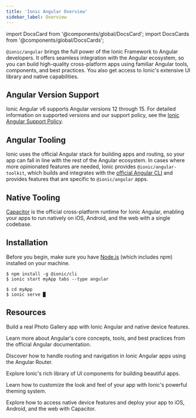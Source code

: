```yaml
---
title: 'Ionic Angular Overview'
sidebar_label: Overview
---
```


<head>
  <title>Ionic Angular Overview | Angular Version Support and Tooling</title>
  <meta
    name="description"
    content="@ionic/angular combines the Ionic experience with the tooling and APIs tailored to Angular Developers. Learn more about version support in our Angular Overview."
  />
</head>

import DocsCard from '@components/global/DocsCard';
import DocsCards from '@components/global/DocsCards';

`@ionic/angular` brings the full power of the Ionic Framework to Angular developers. It offers seamless integration with the Angular ecosystem, so you can build high-quality cross-platform apps using familiar Angular tools, components, and best practices. You also get access to Ionic's extensive UI library and native capabilities.

## Angular Version Support

Ionic Angular v6 supports Angular versions 12 through 15. For detailed information on supported versions and our support policy, see the [Ionic Angular Support Policy](/docs/reference/support#ionic-angular).

## Angular Tooling

Ionic uses the official Angular stack for building apps and routing, so your app can fall in line with the rest of the Angular ecosystem. In cases where more opinionated features are needed, Ionic provides `@ionic/angular-toolkit`, which builds and integrates with the [official Angular CLI](https://angular.io/cli) and provides features that are specific to `@ionic/angular` apps.

## Native Tooling

[Capacitor](https://capacitorjs.com) is the official cross-platform runtime for Ionic Angular, enabling your apps to run natively on iOS, Android, and the web with a single codebase.

## Installation

Before you begin, make sure you have [Node.js](https://nodejs.org/) (which includes npm) installed on your machine.

```shell-session
$ npm install -g @ionic/cli
$ ionic start myApp tabs --type angular

$ cd myApp
$ ionic serve █
```

## Resources

<DocsCards>

<DocsCard header="Build Your First App" href="your-first-app" icon="/icons/component-content-icon.png">
  <p>Build a real Photo Gallery app with Ionic Angular and native device features.</p>
</DocsCard>

<DocsCard header="Angular Documentation" href="https://angular.dev/overview" icon="/icons/logo-angular-icon.png">
  <p>Learn more about Angular's core concepts, tools, and best practices from the official Angular documentation.</p>
</DocsCard>

<DocsCard header="Navigation" href="navigation" icon="/icons/component-navigation-icon.png">
  <p>Discover how to handle routing and navigation in Ionic Angular apps using the Angular Router.</p>
</DocsCard>

<DocsCard header="Components" href="/docs/components" icon="/icons/guide-components-icon.png">
  <p>Explore Ionic's rich library of UI components for building beautiful apps.</p>
</DocsCard>

<DocsCard header="Theming" href="/docs/theming/basics" icon="/icons/guide-theming-icon.png">
  <p>Learn how to customize the look and feel of your app with Ionic's powerful theming system.</p>
</DocsCard>

<DocsCard header="Capacitor Documentation" href="https://capacitorjs.com/docs/" icon="/icons/guide-capacitor-icon.png">
  <p>Explore how to access native device features and deploy your app to iOS, Android, and the web with Capacitor.</p>
</DocsCard>

</DocsCards>
